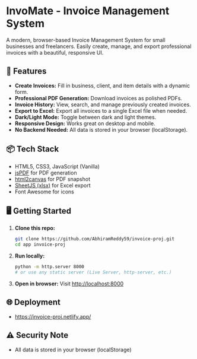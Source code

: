 # InvoMate - Invoice Management System

A modern, browser-based Invoice Management System for small businesses and freelancers. Easily create, manage, and export professional invoices with a beautiful, responsive UI.

## 🚀 Features
- **Create Invoices:** Fill in business, client, and item details with a dynamic form.
- **Professional PDF Generation:** Download invoices as polished PDFs.
- **Invoice History:** View, search, and manage previously created invoices.
- **Export to Excel:** Export all invoices to a single Excel file when needed.
- **Dark/Light Mode:** Toggle between dark and light themes.
- **Responsive Design:** Works great on desktop and mobile.
- **No Backend Needed:** All data is stored in your browser (localStorage).

## 📦 Tech Stack
- HTML5, CSS3, JavaScript (Vanilla)
- [jsPDF](https://github.com/parallax/jsPDF) for PDF generation
- [html2canvas](https://github.com/niklasvh/html2canvas) for PDF snapshot
- [SheetJS (xlsx)](https://github.com/SheetJS/sheetjs) for Excel export
- Font Awesome for icons

## 🖥️ Getting Started
1. **Clone this repo:**
   ```sh
   git clone https://github.com/AbhiramReddy59/invoice-proj.git
   cd app invoice-proj
   ```
2. **Run locally:**
   ```sh
   python -m http.server 8000
   # or use any static server (Live Server, http-server, etc.)
   ```
3. **Open in browser:**
   Visit [http://localhost:8000](http://localhost:8000)

## 🌐 Deployment
- https://invoice-proj.netlify.app/

## ⚠️ Security Note
- All data is stored in your browser (localStorage)

